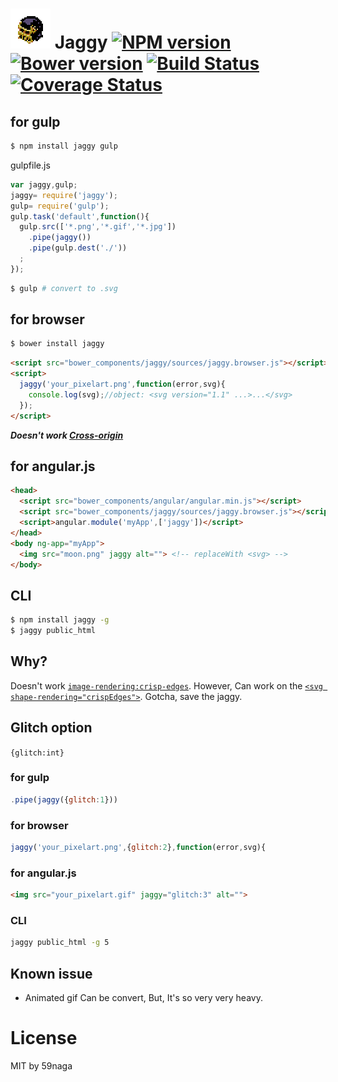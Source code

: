 # ![jaggy](.svg) Jaggy [![NPM version][npm-image]][npm] [![Bower version][bower-image]][bower] [![Build Status][travis-image]][travis] [![Coverage Status][coveralls-image]][coveralls]

## for gulp
```bash
$ npm install jaggy gulp
```

gulpfile.js

```js
var jaggy,gulp;
jaggy= require('jaggy');
gulp= require('gulp');
gulp.task('default',function(){
  gulp.src(['*.png','*.gif','*.jpg'])
    .pipe(jaggy())
    .pipe(gulp.dest('./'))
  ;
});
```

```bash
$ gulp # convert to .svg
```

## for browser
```bash
$ bower install jaggy
```

```html
<script src="bower_components/jaggy/sources/jaggy.browser.js"></script>
<script>
  jaggy('your_pixelart.png',function(error,svg){
    console.log(svg);//object: <svg version="1.1" ...>...</svg>
  });
</script>
```
***Doesn't work [Cross-origin][1]***

[1]: https://developer.mozilla.org/en-US/docs/Web/HTTP/Access_control_CORS

## for angular.js
```html
<head>
  <script src="bower_components/angular/angular.min.js"></script>
  <script src="bower_components/jaggy/sources/jaggy.browser.js"></script>
  <script>angular.module('myApp',['jaggy'])</script>
</head>
<body ng-app="myApp">
  <img src="moon.png" jaggy alt=""> <!-- replaceWith <svg> -->
</body>
```

## CLI
```bash
$ npm install jaggy -g
$ jaggy public_html
```

## Why?
Doesn't work [`image-rendering:crisp-edges`](http://caniuse.com/#feat=css-crisp-edges).
However, Can work on the [`<svg shape-rendering="crispEdges">`](http://caniuse.com/#feat=svg).
Gotcha, save the jaggy.

## Glitch option
`{glitch:int}`
### for gulp
```js
.pipe(jaggy({glitch:1}))
```
### for browser
```js
jaggy('your_pixelart.png',{glitch:2},function(error,svg){
```
### for angular.js
```html
<img src="your_pixelart.gif" jaggy="glitch:3" alt="">
```
### CLI
```bash
jaggy public_html -g 5
```

## Known issue
* Animated gif Can be convert, But, It's so very very heavy.

License
=========================
MIT by 59naga

[.svg]: https://cdn.rawgit.com/59naga/jaggy/master/.svg

[npm-image]: https://badge.fury.io/js/jaggy.svg
[npm]: https://npmjs.org/package/jaggy
[bower-image]: https://badge.fury.io/bo/jaggy.svg
[bower]: http://badge.fury.io/bo/jaggy
[travis-image]: https://travis-ci.org/59naga/jaggy.svg?branch=master
[travis]: https://travis-ci.org/59naga/jaggy
[coveralls-image]: https://coveralls.io/repos/59naga/jaggy/badge.svg?branch=master
[coveralls]: https://coveralls.io/r/59naga/jaggy?branch=master

